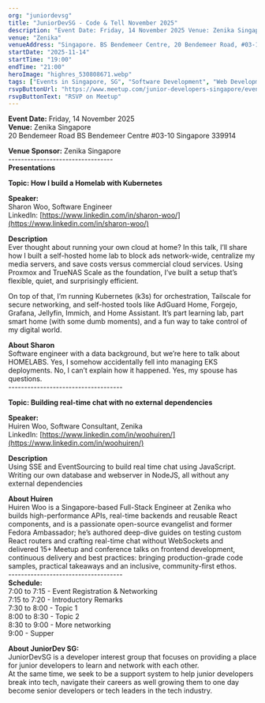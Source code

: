 ```yaml
---
org: "juniordevsg"
title: "JuniorDevSG - Code & Tell November 2025"
description: "Event Date: Friday, 14 November 2025 Venue: Zenika Singapore 20 Bendemeer Road BS Bendemeer Centre #03-10 Singapore 339914 Venue Sponsor: Zenika Singapore -----"
venue: "Zenika"
venueAddress: "Singapore. BS Bendemeer Centre, 20 Bendemeer Road, #03-10 Singapore 339914 · Singapore"
startDate: "2025-11-14"
startTime: "19:00"
endTime: "21:00"
heroImage: "highres_530808671.webp"
tags: ["Events in Singapore, SG", "Software Development", "Web Development", "Kubernetes", "DIY Technology"]
rsvpButtonUrl: "https://www.meetup.com/junior-developers-singapore/events/311605243/"
rsvpButtonText: "RSVP on Meetup"
---
```


**Event Date:** Friday, 14 November 2025  
**Venue:** Zenika Singapore  
20 Bendemeer Road BS Bendemeer Centre #03-10 Singapore 339914

**Venue Sponsor:** Zenika Singapore  
\---------------------------------  
**Presentations**

**Topic: How I build a Homelab with Kubernetes**

**Speaker:**  
Sharon Woo, Software Engineer  
LinkedIn: [https://www.linkedin.com/in/sharon-woo/](https://www.linkedin.com/in/sharon-woo/)

**Description**  
Ever thought about running your own cloud at home? In this talk, I’ll share how I built a self-hosted home lab to block ads network-wide, centralize my media servers, and save costs versus commercial cloud services. Using Proxmox and TrueNAS Scale as the foundation, I’ve built a setup that’s flexible, quiet, and surprisingly efficient.

On top of that, I’m running Kubernetes (k3s) for orchestration, Tailscale for secure networking, and self-hosted tools like AdGuard Home, Forgejo, Grafana, Jellyfin, Immich, and Home Assistant. It’s part learning lab, part smart home (with some dumb moments), and a fun way to take control of my digital world.

**About Sharon**  
Software engineer with a data background, but we’re here to talk about HOMELABS. Yes, I somehow accidentally fell into managing EKS deployments. No, I can’t explain how it happened. Yes, my spouse has questions.  
\------------------------------------

**Topic: Building real-time chat with no external dependencies**

**Speaker:**  
Huiren Woo, Software Consultant, Zenika  
LinkedIn: [https://www.linkedin.com/in/woohuiren/](https://www.linkedin.com/in/woohuiren/)

**Description**  
Using SSE and EventSourcing to build real time chat using JavaScript. Writing our own database and webserver in NodeJS, all without any external dependencies

**About Huiren**  
Huiren Woo is a Singapore-based Full-Stack Engineer at Zenika who  
builds high-performance APIs, real-time backends and reusable React  
components, and is a passionate open-source evangelist and former  
Fedora Ambassador; he’s authored deep-dive guides on testing custom  
React routers and crafting real-time chat without WebSockets and  
delivered 15+ Meetup and conference talks on frontend development,  
continuous delivery and best practices: bringing production-grade code  
samples, practical takeaways and an inclusive, community-first ethos.  
\------------------------------------  
**Schedule:**  
7:00 to 7:15 - Event Registration & Networking  
7:15 to 7:20 - Introductory Remarks  
7:30 to 8:00 - Topic 1  
8:00 to 8:30 - Topic 2  
8:30 to 9:00 - More networking  
9:00 - Supper

**About JuniorDev SG:**  
JuniorDevSG is a developer interest group that focuses on providing a place for junior developers to learn and network with each other.  
At the same time, we seek to be a support system to help junior developers break into tech, navigate their careers as well growing them to one day become senior developers or tech leaders in the tech industry.